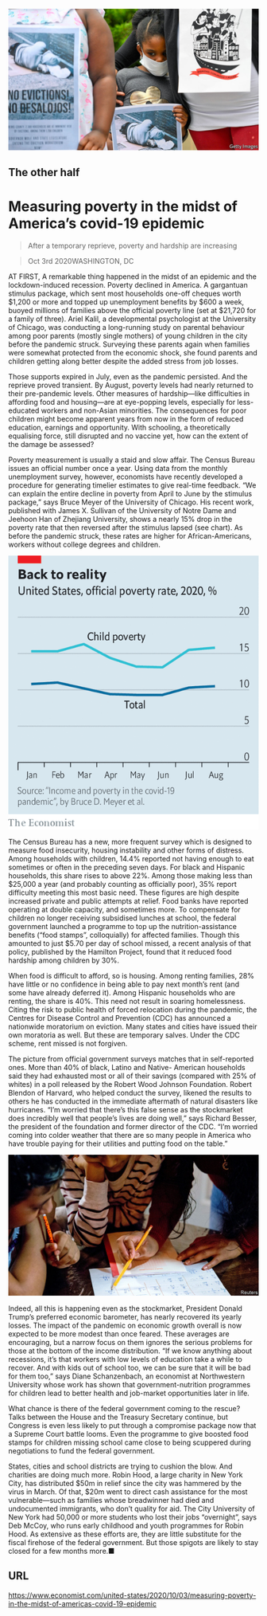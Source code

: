 ![](./images/20201003_USP005_0.jpg)

## The other half

# Measuring poverty in the midst of America’s covid-19 epidemic

> After a temporary reprieve, poverty and hardship are increasing

> Oct 3rd 2020WASHINGTON, DC

AT FIRST, A remarkable thing happened in the midst of an epidemic and the lockdown-induced recession. Poverty declined in America. A gargantuan stimulus package, which sent most households one-off cheques worth $1,200 or more and topped up unemployment benefits by $600 a week, buoyed millions of families above the official poverty line (set at $21,720 for a family of three). Ariel Kalil, a developmental psychologist at the University of Chicago, was conducting a long-running study on parental behaviour among poor parents (mostly single mothers) of young children in the city before the pandemic struck. Surveying these parents again when families were somewhat protected from the economic shock, she found parents and children getting along better despite the added stress from job losses.

Those supports expired in July, even as the pandemic persisted. And the reprieve proved transient. By August, poverty levels had nearly returned to their pre-pandemic levels. Other measures of hardship—like difficulties in affording food and housing—are at eye-popping levels, especially for less-educated workers and non-Asian minorities. The consequences for poor children might become apparent years from now in the form of reduced education, earnings and opportunity. With schooling, a theoretically equalising force, still disrupted and no vaccine yet, how can the extent of the damage be assessed?

Poverty measurement is usually a staid and slow affair. The Census Bureau issues an official number once a year. Using data from the monthly unemployment survey, however, economists have recently developed a procedure for generating timelier estimates to give real-time feedback. “We can explain the entire decline in poverty from April to June by the stimulus package,” says Bruce Meyer of the University of Chicago. His recent work, published with James X. Sullivan of the University of Notre Dame and Jeehoon Han of Zhejiang University, shows a nearly 15% drop in the poverty rate that then reversed after the stimulus lapsed (see chart). As before the pandemic struck, these rates are higher for African-Americans, workers without college degrees and children.



![](./images/20201003_USC833.png)

The Census Bureau has a new, more frequent survey which is designed to measure food insecurity, housing instability and other forms of distress. Among households with children, 14.4% reported not having enough to eat sometimes or often in the preceding seven days. For black and Hispanic households, this share rises to above 22%. Among those making less than $25,000 a year (and probably counting as officially poor), 35% report difficulty meeting this most basic need. These figures are high despite increased private and public attempts at relief. Food banks have reported operating at double capacity, and sometimes more. To compensate for children no longer receiving subsidised lunches at school, the federal government launched a programme to top up the nutrition-assistance benefits (“food stamps”, colloquially) for affected families. Though this amounted to just $5.70 per day of school missed, a recent analysis of that policy, published by the Hamilton Project, found that it reduced food hardship among children by 30%.

When food is difficult to afford, so is housing. Among renting families, 28% have little or no confidence in being able to pay next month’s rent (and some have already deferred it). Among Hispanic households who are renting, the share is 40%. This need not result in soaring homelessness. Citing the risk to public health of forced relocation during the pandemic, the Centres for Disease Control and Prevention (CDC) has announced a nationwide moratorium on eviction. Many states and cities have issued their own moratoria as well. But these are temporary salves. Under the CDC scheme, rent missed is not forgiven.

The picture from official government surveys matches that in self-reported ones. More than 40% of black, Latino and Native- American households said they had exhausted most or all of their savings (compared with 25% of whites) in a poll released by the Robert Wood Johnson Foundation. Robert Blendon of Harvard, who helped conduct the survey, likened the results to others he has conducted in the immediate aftermath of natural disasters like hurricanes. “I’m worried that there’s this false sense as the stockmarket does incredibly well that people’s lives are doing well,” says Richard Besser, the president of the foundation and former director of the CDC. “I’m worried coming into colder weather that there are so many people in America who have trouble paying for their utilities and putting food on the table.”



![](./images/20201003_USP006_0.jpg)

Indeed, all this is happening even as the stockmarket, President Donald Trump’s preferred economic barometer, has nearly recovered its yearly losses. The impact of the pandemic on economic growth overall is now expected to be more modest than once feared. These averages are encouraging, but a narrow focus on them ignores the serious problems for those at the bottom of the income distribution. “If we know anything about recessions, it’s that workers with low levels of education take a while to recover. And with kids out of school too, we can be sure that it will be bad for them too,” says Diane Schanzenbach, an economist at Northwestern University whose work has shown that government-nutrition programmes for children lead to better health and job-market opportunities later in life.

What chance is there of the federal government coming to the rescue? Talks between the House and the Treasury Secretary continue, but Congress is even less likely to put through a compromise package now that a Supreme Court battle looms. Even the programme to give boosted food stamps for children missing school came close to being scuppered during negotiations to fund the federal government.

States, cities and school districts are trying to cushion the blow. And charities are doing much more. Robin Hood, a large charity in New York City, has distributed $50m in relief since the city was hammered by the virus in March. Of that, $20m went to direct cash assistance for the most vulnerable—such as families whose breadwinner had died and undocumented immigrants, who don’t quality for aid. The City University of New York had 50,000 or more students who lost their jobs “overnight”, says Deb McCoy, who runs early childhood and youth programmes for Robin Hood. As extensive as these efforts are, they are little substitute for the fiscal firehose of the federal government. But those spigots are likely to stay closed for a few months more.■

## URL

https://www.economist.com/united-states/2020/10/03/measuring-poverty-in-the-midst-of-americas-covid-19-epidemic
